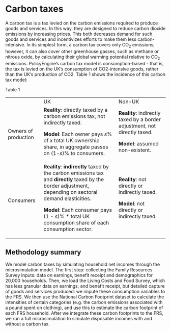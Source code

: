 # Carbon taxes

A carbon tax is a tax levied on the carbon emissions required to produce goods and services. In this way, they are designed to reduce carbon dioxide emissions by increasing prices. This both decreases demand for such goods and services and incentivizes efforts to make them less carbon-intensive. In its simplest form, a carbon tax covers only CO<sub>2</sub> emissions; however, it can also cover other greenhouse gasses, such as methane or nitrous oxide, by calculating their global warming potential relative to CO<sub>2</sub> emissions. PolicyEngine’s carbon tax model is consumption-based - that is, the tax is levied on the UK’s consumption of CO2-intensive goods, rather than the UK’s production of CO2. Table 1 shows the incidence of this carbon tax model:

Table 1


<table>
  <tr>
   <td>
   </td>
   <td>UK
   </td>
   <td>Non-UK
   </td>
  </tr>
  <tr>
   <td>Owners of production
   </td>
   <td><strong>Reality</strong>: directly taxed by a carbon emissions tax, not indirectly taxed.
<p>
<strong>Model</strong>: Each owner pays <em>s</em>% of x total UK ownership share, in aggregate passes on (1-<em>s</em>)% to consumers.
   </td>
   <td><strong>Reality</strong>: indirectly taxed by a border adjustment, not directly taxed.
<p>
<strong>Model</strong>: assumed non-existent.
   </td>
  </tr>
  <tr>
   <td>Consumers
   </td>
   <td><strong>Reality</strong>: <strong>indirectly</strong> taxed by the carbon emissions tax and <strong>directly</strong> taxed by the border adjustment, depending on sectoral demand elasticities.
<p>
<strong>Model</strong>: Each consumer pays (1 - <em>s</em>)% * total UK consumption share of each consumption sector.
   </td>
   <td><strong>Reality</strong>: not directly or indirectly taxed.
<p>
<strong>Model</strong>: not directly or indirectly taxed.
   </td>
  </tr>
</table>


## Methodology summary

We model carbon taxes by simulating household net incomes through the microsimulation model. The first step: collecting the Family Resources Survey inputs: data on earnings, benefit receipt and demographics for 20,000 households. Then, we load the Living Costs and Food Survey, which has less granular data on earnings, and benefit receipt, but detailed capture of goods and services produced: we impute these consumption variables to the FRS. We then use the National Carbon Footprint dataset to calculate the intensities of certain categories (e.g. the carbon emissions associated with a pound spent on clothing), and use this to estimate the carbon footprint of each FRS household. After we integrate these carbon footprints to the FRS, we run a full microsimulation to simulate disposable incomes with and without a carbon tax.
